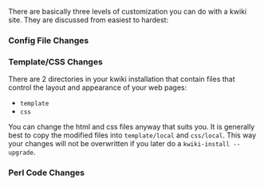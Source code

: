 There are basically three levels of customization you can do with a kwiki site. They are discussed from easiest to hardest:

### Config File Changes

### Template/CSS Changes

There are 2 directories in your kwiki installation that contain files that control the layout and appearance of your web pages:

* `template`
* `css`

You can change the html and css files anyway that suits you. It is generally best to copy the modified files into `template/local` and `css/local`. This way your changes will not be overwritten if you later do a `kwiki-install --upgrade`.

### Perl Code Changes
